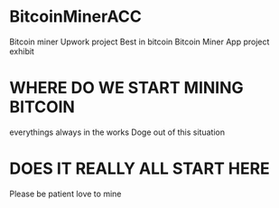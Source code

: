 # BitcoinMinerACC
Bitcoin miner Upwork project
Best in bitcoin
Bitcoin Miner App project exhibit
# WHERE DO WE START MINING BITCOIN
everythings always in the works
Doge out of this situation
# DOES IT REALLY ALL START HERE
Please be patient
love to mine
